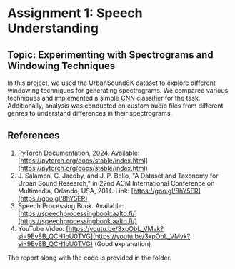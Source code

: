 # Assignment 1: Speech Understanding
## Topic: Experimenting with Spectrograms and Windowing Techniques

In this project, we used the UrbanSound8K dataset to explore different windowing techniques for generating spectrograms. We compared various techniques and implemented a simple CNN classifier for the task. Additionally, analysis was conducted on custom audio files from different genres to understand differences in their spectrograms.

## References
1. PyTorch Documentation, 2024. Available: [https://pytorch.org/docs/stable/index.html](https://pytorch.org/docs/stable/index.html)
2. J. Salamon, C. Jacoby, and J. P. Bello, "A Dataset and Taxonomy for Urban Sound Research," in 22nd ACM International Conference on Multimedia, Orlando, USA, 2014. Link: [https://goo.gl/8hY5ER](https://goo.gl/8hY5ER)
3. Speech Processing Book. Available: [https://speechprocessingbook.aalto.fi/](https://speechprocessingbook.aalto.fi/)
4. YouTube Video: [https://youtu.be/3xpObL_VMvk?si=9Ev8B_QCH1bU0TVG](https://youtu.be/3xpObL_VMvk?si=9Ev8B_QCH1bU0TVG) (Good explanation)

The report along with the code is provided in the folder.
